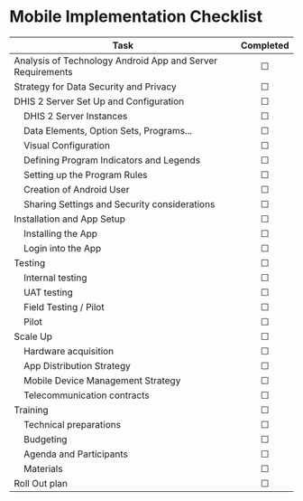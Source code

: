 # Mobile Implementation Checklist

<!--DHIS2-SECTION-ID:mobile-implementation-checklist-->

| Task | Completed |
| -------- | :---: |
| Analysis of Technology Android App and Server Requirements | ☐ |
| Strategy for Data Security and Privacy | ☐ |
| DHIS 2 Server Set Up and Configuration| ☐ |
| &nbsp;&nbsp;&nbsp;&nbsp;DHIS 2 Server Instances| ☐ |
| &nbsp;&nbsp;&nbsp;&nbsp;Data Elements, Option Sets, Programs...| ☐ |
| &nbsp;&nbsp;&nbsp;&nbsp;Visual Configuration| ☐ |
| &nbsp;&nbsp;&nbsp;&nbsp;Defining Program Indicators and Legends| ☐ |
| &nbsp;&nbsp;&nbsp;&nbsp;Setting up the Program Rules| ☐ |
| &nbsp;&nbsp;&nbsp;&nbsp;Creation of Android User| ☐ |
| &nbsp;&nbsp;&nbsp;&nbsp;Sharing Settings and Security considerations| ☐ |
| Installation and App Setup| ☐ |
| &nbsp;&nbsp;&nbsp;&nbsp;Installing the App| ☐ |
| &nbsp;&nbsp;&nbsp;&nbsp;Login into the App| ☐ |
| Testing| ☐ |
| &nbsp;&nbsp;&nbsp;&nbsp;Internal testing| ☐ |
| &nbsp;&nbsp;&nbsp;&nbsp;UAT testing| ☐ |
| &nbsp;&nbsp;&nbsp;&nbsp;Field Testing / Pilot| ☐ |
| &nbsp;&nbsp;&nbsp;&nbsp;Pilot| ☐ |
| Scale Up| ☐ |
| &nbsp;&nbsp;&nbsp;&nbsp;Hardware acquisition| ☐ |
| &nbsp;&nbsp;&nbsp;&nbsp;App Distribution Strategy| ☐ |
| &nbsp;&nbsp;&nbsp;&nbsp;Mobile Device Management Strategy| ☐ |
| &nbsp;&nbsp;&nbsp;&nbsp;Telecommunication contracts| ☐ |
| Training| ☐ |
| &nbsp;&nbsp;&nbsp;&nbsp;Technical preparations| ☐ |
| &nbsp;&nbsp;&nbsp;&nbsp;Budgeting| ☐ |
| &nbsp;&nbsp;&nbsp;&nbsp;Agenda and Participants| ☐ |
| &nbsp;&nbsp;&nbsp;&nbsp;Materials| ☐ |
| Roll Out plan| ☐ |
